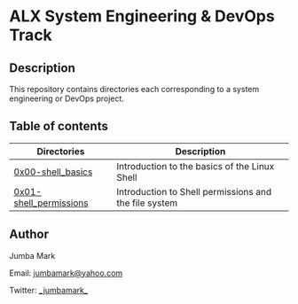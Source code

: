 # ALX System Engineering & DevOps Track

## Description
This repository contains directories each corresponding to a system engineering or DevOps project.

## Table of contents
Directories | Description
----------- | -----------
[0x00-shell_basics](./0x00-shell_basics) | Introduction to the basics of the Linux Shell
[0x01-shell_permissions](./0x01-shell_permissions) | Introduction to Shell permissions and the file system

## Author

Jumba Mark

<p><span>Email:</span> <a href="mailto:jumbamark@yahoo.com">jumbamark@yahoo.com</a></p>
<p><span>Twitter:</span> <a href="https://twitter.com/_jumbamark_">_jumbamark_</a></p>

